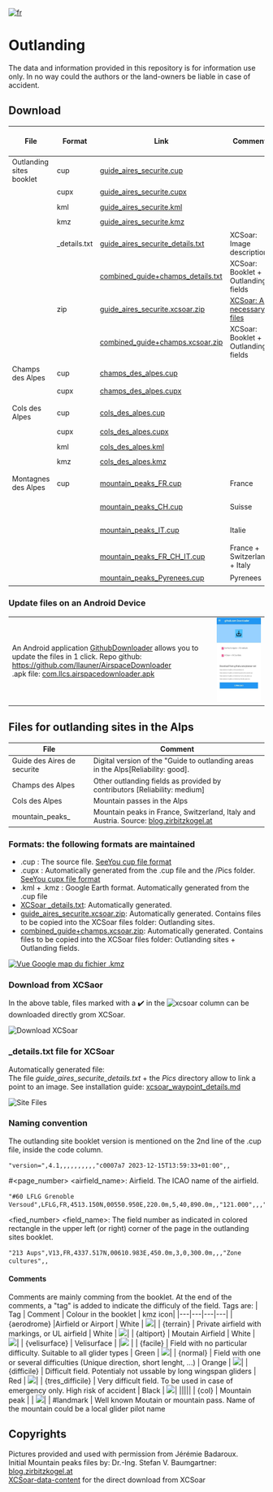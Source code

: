 [![fr](https://img.shields.io/badge/lang-fr-blue.svg)](https://github.com/planeur-net/outlanding)
# Outlanding
The data and information provided in this repository is for information use only. In no way could the authors or the land-owners be liable in case of accident.
## Download
| File  | Format  | Link | Comment | Auto. Gen. | [Download from ![xcsoar](doc/images/xcsoar.png)](#download-depuis-xcsoar)|
|---|---|---|---|---|---|
| Outlanding sites booklet | cup | [guide_aires_securite.cup](https://planeur-net.github.io/outlanding/guide_aires_securite.cup) | | :pencil2: | :heavy_check_mark: [FR-WPT-...](## "FR-WPT-guide-des-aires-de-securite-Alps.cup") |
| | cupx | [guide_aires_securite.cupx](https://planeur-net.github.io/outlanding/guide_aires_securite.cupx) | | :heavy_check_mark:
| | kml | [guide_aires_securite.kml](https://planeur-net.github.io/outlanding/guide_aires_securite.kml) | | :heavy_check_mark:
| | kmz | [guide_aires_securite.kmz](https://planeur-net.github.io/outlanding/guide_aires_securite.kmz) | | :heavy_check_mark:
| | _details.txt | [guide_aires_securite_details.txt](https://planeur-net.github.io/outlanding/guide_aires_securite_details.txt) | XCSoar: Image description | :heavy_check_mark:
| | | [combined_guide+champs_details.txt](https://planeur-net.github.io/outlanding/combined_guide+champs_details.txt) | XCSoar: Booklet + Outlanding fields | :heavy_check_mark:
| | zip | [guide_aires_securite.xcsoar.zip](https://planeur-net.github.io/outlanding/guide_aires_securite.xcsoar.zip) | [XCSoar: All necessary files](doc/xcsoar_waypoint_details.md) |:heavy_check_mark:
| | | [combined_guide+champs.xcsoar.zip](https://planeur-net.github.io/outlanding/combined_guide+champs.xcsoar.zip) | XCSoar: Booklet + Outlanding fields | :heavy_check_mark:
||||
| Champs des Alpes | cup | [champs_des_alpes.cup](https://planeur-net.github.io/outlanding/champs_des_alpes.cup) | | :pencil2: |
| | cupx | [champs_des_alpes.cupx](https://planeur-net.github.io/outlanding/champs_des_alpes.cupx) | | :heavy_check_mark:
||||
| Cols des Alpes | cup | [cols_des_alpes.cup](https://planeur-net.github.io/outlanding/cols_des_alpes.cup) | | :pencil2: | :heavy_check_mark: [FR-WPT-...](## "FR-WPT-mountain-passes-Alps-PlaneurNet.cup") |
| | cupx | [cols_des_alpes.cupx](https://planeur-net.github.io/outlanding/cols_des_alpes.cupx) | | :heavy_check_mark:
| | kml| [cols_des_alpes.kml](https://planeur-net.github.io/outlanding/cols_des_alpes.kml) | | :heavy_check_mark:
| | kmz| [cols_des_alpes.kmz](https://planeur-net.github.io/outlanding/cols_des_alpes.kmz) | | :heavy_check_mark:
||||
| Montagnes des Alpes | cup | [mountain_peaks_FR.cup](https://planeur-net.github.io/outlanding/mountain_peaks_FR.cup) | France | :pencil2: | :heavy_check_mark: [FR-WPT-...](## "FR-WPT-mountain-peaks-Alps-PlaneurNet.cup") |
| | |  [mountain_peaks_CH.cup](https://planeur-net.github.io/outlanding/mountain_peaks_CH.cup) | Suisse | :pencil2: | :heavy_check_mark: [CH-WPT-...](## "CH-WPT-mountain-peaks-Alps-PlaneurNet.cup") |
| | |  [mountain_peaks_IT.cup](https://planeur-net.github.io/outlanding/mountain_peaks_IT.cup) | Italie | :pencil2: | :heavy_check_mark: [IT-WPT-...](## "IT-WPT-mountain-peaks-Alps-PlaneurNet.cup") |
| | |  [mountain_peaks_FR_CH_IT.cup](https://planeur-net.github.io/outlanding/mountain_peaks_FR_CH_IT.cup) | France + Switzerland + Italy | :heavy_check_mark:
| | |  [mountain_peaks_Pyrenees.cup](https://planeur-net.github.io/outlanding/mountain_peaks_CH.cup) | Pyrenees | :pencil2: |

### Update files on an Android Device
<table>
<tr>
<td width=80%>  

An Android application [GithubDownloader](https://github.com/llauner/AirspaceDownloader) allows you to update the files in 1 click.
 Repo github: https://github.com/llauner/AirspaceDownloader  
 .apk file: [com.llcs.airspacedownloader.apk](https://github.com/llauner/AirspaceDownloader/releases)

</td>
<td>
<img src="https://github.com/llauner/AirspaceDownloader/raw/master/doc/images/screenshot_main_screen.jpg" alt="drawing" width="97" height=166/>
</td>
</tr>
</table>

## Files for outlanding sites  in the Alps
| File  | Comment  |
|---|---|
|Guide des Aires de securite|  Digital version of the "Guide to outlanding areas in the Alps[Reliability: good].
| Champs des Alpes | Other outlanding fields as provided by contributors  [Reliability: medium]
|Cols des Alpes | Mountain passes in the Alps
|mountain_peaks_ | Mountain peaks in France, Switzerland, Italy and Austria. Source: [blog.zirbitzkogel.at](http://zirbitzkogel.at/blog/en/2021/06/04/peaks-mountain-peaks-in-seeyou-cup-format-for-xcsoar/)


### Formats: the following formats are maintained
- .cup : The source file. [SeeYou cup file format](./doc/SeeYou_CUP_file_format.pdf)
- .cupx : Automatically generated from the .cup file and the /Pics folder. [SeeYou cupx file format](./doc/SeeYou_cupx_file_format.md)
- .kml + .kmz : Google Earth format. Automatically generated from the .cup file
- [XCSoar _details.txt](#fichier-_detailstxt-pour-xcsoar): Automatically generated.
- [guide_aires_securite.xcsoar.zip](#fichier-_detailstxt-pour-xcsoar): Automatically generated. Contains files to be copied into the XCSoar files folder: Outlanding sites.
- [combined_guide+champs.xcsoar.zip](#fichier-_detailstxt-pour-xcsoar): Automatically generated. Contains files to be copied into the XCSoar files folder: Outlanding sites + Outlanding fields.
  
[![Vue Google map du fichier .kmz](doc/images/kmz_googlemap_view_small.png)](doc/images/kmz_googlemap_view.png)

### Download from XCSaor
In the above table, files marked with a :heavy_check_mark: in the ![xcsoar](doc/images/xcsoar.png) column can be downloaded directly grom XCSoar.

![Download XCSoar](doc/images/xcsoar_download.jpg)

### _details.txt file for XCSoar
Automatically generated file:  
The file *guide_aires_securite_details.txt* + the *Pics* directory allow to link a point to an image. 
See installation guide: [xcsoar_waypoint_details.md](doc/xcsoar_waypoint_details.md)    
  
 ![Site Files](doc/images/Screenshot_XCSoar_wp_details.png)

### Naming convention
The outlanding site booklet version is mentioned on the 2nd line of the .cup file, inside the code column.
```
"version=",4.1,,,,,,,,,,"c0007a7 2023-12-15T13:59:33+01:00",,
```
#<page_number> <airfield_name>: Airfield. The ICAO name of the airfield.  
```
"#60 LFLG Grenoble Versoud",LFLG,FR,4513.150N,00550.950E,220.0m,5,40,890.0m,,"121.000",,,"N090E005LFLG.jpg"
```

<fied_number> <field_name>: The field number as indicated in colored rectangle in the upper left (or right) corner of the page in the outlanding sites booklet.
```
"213 Aups",V13,FR,4337.517N,00610.983E,450.0m,3,0,300.0m,,,"Zone cultures",,
```

#### Comments
Comments are mainly comming from the booklet. At the end of the comments, a "tag" is added to indicate the difficuly of the field.
Tags are:
| Tag  | Comment  | Colour in the booklet | kmz icon|
|---|---|---|---|
|  {aerodrome} |Airfield or Airport  | White | ![](doc/images/runway.png)|
|  {terrain} | Private airfield with markings, or UL airfield | White | ![](doc/images/windsock.png)|
|  {altiport} | Moutain Airfield | White | ![](doc/images/altiport.png)|
|  {velisurface} | Velisurface |  |![](doc/images/velisurface.png) |
|  {facile} | Field with no particular difficulty. Suitable to all glider types  | Green | ![](doc/images/marker_green.png)|
|  {normal} | Field with one or several difficulties (Unique direction, short lenght, ...) | Orange | ![](doc/images/marker_orange.png)|
|  {difficile} | Difficult field. Potentialy not ussable by long wingspan gliders  | Red | ![](doc/images/marker_red.png)| 
|  {tres_difficile} | Very difficult field. To be used in case of emergency only. High risk of accident  | Black | ![](doc/images/marker_black.png)|
|||||
|  {col} | Mountain peak  |  | ![](doc/images/mountain_pass.png)|
| #landmark | Well known Moutain or mountain pass. Name of the mountain could be a local glider pilot name

## Copyrights
Pictures provided and used with permission from Jérémie Badaroux.  
Initial Mountain peaks files by: Dr.-Ing. Stefan V. Baumgartner: [blog.zirbitzkogel.at](http://zirbitzkogel.at/blog/en/2021/06/04/peaks-mountain-peaks-in-seeyou-cup-format-for-xcsoar/)   
[XCSoar-data-content](https://github.com/XCSoar/xcsoar-data-content) for the direct download from XCSoar